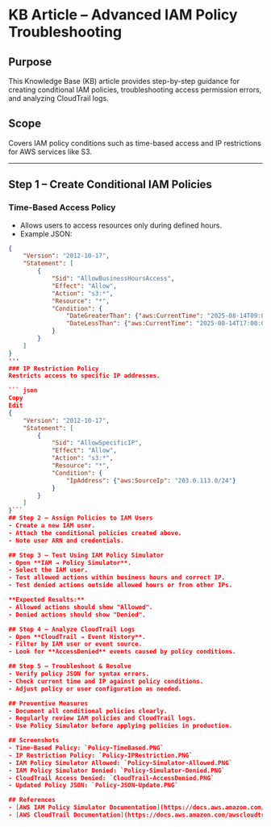 # KB Article – Advanced IAM Policy Troubleshooting

## Purpose
This Knowledge Base (KB) article provides step-by-step guidance for creating conditional IAM policies, troubleshooting access permission errors, and analyzing CloudTrail logs.

## Scope
Covers IAM policy conditions such as time-based access and IP restrictions for AWS services like S3.

---

## Step 1 – Create Conditional IAM Policies

### Time-Based Access Policy
- Allows users to access resources only during defined hours.
- Example JSON:
```json
{
    "Version": "2012-10-17",
    "Statement": [
        {
            "Sid": "AllowBusinessHoursAccess",
            "Effect": "Allow",
            "Action": "s3:*",
            "Resource": "*",
            "Condition": {
                "DateGreaterThan": {"aws:CurrentTime": "2025-08-14T09:00:00Z"},
                "DateLessThan": {"aws:CurrentTime": "2025-08-14T17:00:00Z"}
            }
        }
    ]
}
'''
### IP Restriction Policy
Restricts access to specific IP addresses.

``` json
Copy
Edit
{
    "Version": "2012-10-17",
    "Statement": [
        {
            "Sid": "AllowSpecificIP",
            "Effect": "Allow",
            "Action": "s3:*",
            "Resource": "*",
            "Condition": {
                "IpAddress": {"aws:SourceIp": "203.0.113.0/24"}
            }
        }
    ]
}```
## Step 2 – Assign Policies to IAM Users
- Create a new IAM user.
- Attach the conditional policies created above.
- Note user ARN and credentials.

## Step 3 – Test Using IAM Policy Simulator
- Open **IAM → Policy Simulator**.
- Select the IAM user.
- Test allowed actions within business hours and correct IP.
- Test denied actions outside allowed hours or from other IPs.

**Expected Results:**
- Allowed actions should show "Allowed".
- Denied actions should show "Denied".

## Step 4 – Analyze CloudTrail Logs
- Open **CloudTrail → Event History**.
- Filter by IAM user or event source.
- Look for **AccessDenied** events caused by policy conditions.

## Step 5 – Troubleshoot & Resolve
- Verify policy JSON for syntax errors.
- Check current time and IP against policy conditions.
- Adjust policy or user configuration as needed.

## Preventive Measures
- Document all conditional policies clearly.
- Regularly review IAM policies and CloudTrail logs.
- Use Policy Simulator before applying policies in production.

## Screenshots
- Time-Based Policy: `Policy-TimeBased.PNG`
- IP Restriction Policy: `Policy-IPRestriction.PNG`
- IAM Policy Simulator Allowed: `Policy-Simulator-Allowed.PNG`
- IAM Policy Simulator Denied: `Policy-Simulator-Denied.PNG`
- CloudTrail Access Denied: `CloudTrail-AccessDenied.PNG`
- Updated Policy JSON: `Policy-JSON-Update.PNG`

## References
- [AWS IAM Policy Simulator Documentation](https://docs.aws.amazon.com/IAM/latest/UserGuide/access_policies_testing-policies.html)
- [AWS CloudTrail Documentation](https://docs.aws.amazon.com/awscloudtrail/latest/userguide/cloudtrail-user-guide.html)

